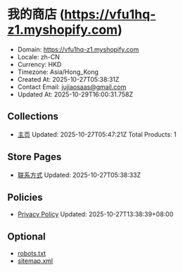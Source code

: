 # 我的商店 (https://vfu1hq-z1.myshopify.com)

- Domain: https://vfu1hq-z1.myshopify.com
- Locale: zh-CN
- Currency: HKD
- Timezone: Asia/Hong_Kong
- Created At: 2025-10-27T05:38:31Z
- Contact Email: jujiaosaas@gmail.com
- Updated At: 2025-10-29T16:00:31.758Z

## Collections

- [主页](https://vfu1hq-z1.myshopify.com/collections/frontpage)
  Updated: 2025-10-27T05:47:21Z
  Total Products: 1

## Store Pages

- [联系方式](https://vfu1hq-z1.myshopify.com/pages/contact)
  Updated: 2025-10-27T05:38:33Z

## Policies

- [Privacy Policy](https://vfu1hq-z1.myshopify.com/policies/privacy-policy)
  Updated: 2025-10-27T13:38:39+08:00

## Optional

- [robots.txt](https://vfu1hq-z1.myshopify.com/robots.txt)
- [sitemap.xml](https://vfu1hq-z1.myshopify.com/sitemap.xml)

